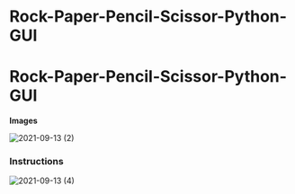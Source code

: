 ﻿# Rock-Paper-Pencil-Scissor-Python-GUI
# Rock-Paper-Pencil-Scissor-Python-GUI

 **Images**
 
![2021-09-13 (2)](https://user-images.githubusercontent.com/88131508/133028028-8496fb44-364b-4266-bd33-4e6d5d9c3c1b.png)

### Instructions


![2021-09-13 (4)](https://user-images.githubusercontent.com/88131508/133028433-93bb52d4-ef90-4f0c-b179-52c07b09ca15.png)

